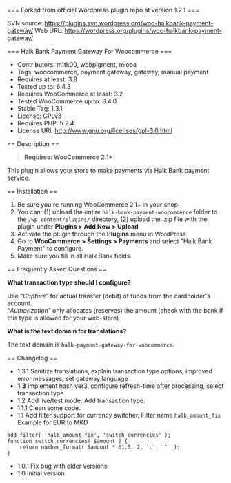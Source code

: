 === Forked from official Wordpress plugin repo at version 1.2.1 ===

SVN source: https://plugins.svn.wordpress.org/woo-halkbank-payment-gateway/
Web URL: https://wordpress.org/plugins/woo-halkbank-payment-gateway/

=== Halk Bank Payment Gateway For Woocommerce ===

- Contributors: m1tk00, webpigment, miopa
- Tags: woocommerce, payment gateway, gateway, manual payment
- Requires at least: 3.8
- Tested up to: 6.4.3
- Requires WooCommerce at least: 3.2
- Tested WooCommerce up to: 8.4.0
- Stable Tag: 1.3.1
- License: GPLv3
- Requires PHP: 5.2.4
- License URI: http://www.gnu.org/licenses/gpl-3.0.html

== Description ==

> **Requires: WooCommerce 2.1+**

This plugin allows your store to make payments via Halk Bank payment service.

== Installation ==

1. Be sure you're running WooCommerce 2.1+ in your shop.
2. You can: (1) upload the entire `halk-bank-payment-woocommerce` folder to the `/wp-content/plugins/` directory, (2) upload the .zip file with the plugin under **Plugins &gt; Add New &gt; Upload**
3. Activate the plugin through the **Plugins** menu in WordPress
4. Go to **WooCommerce &gt; Settings &gt; Payments** and select "Halk Bank Payment" to configure.
5. Make sure you fill in all Halk Bank fields.

== Frequently Asked Questions ==

**What transaction type should I configure?**

Use “*Capture*” for actual transfer (debit) of funds from the cardholder's account.  
“*Authorization*” only allocates (reserves) the amount (check with the bank if this type is allowed for your web-store)

**What is the text domain for translations?**

The text domain is `halk-payment-gateway-for-woocommerce`.

== Changelog ==

- 1.3.1 Sanitize translations, explain transaction type options, improved error messages, set gateway language
- **1.3** Implement hash ver3, configure refresh-time after processing, select transaction type
- 1.2 Add live/test mode. Add transaction type.
- 1.1.1 Clean some code.
- 1.1 Add filter support for currency switcher. Filter name `halk_amount_fix`  
Example for EUR to MKD
```
add_filter( 'halk_amount_fix', 'switch_currencies' );
function switch_currencies( $amount ) {
	return number_format( $amount * 61.5, 2, '.', ''  );
}
```
- 1.0.1 Fix bug with older versions
- 1.0 Initial version.
